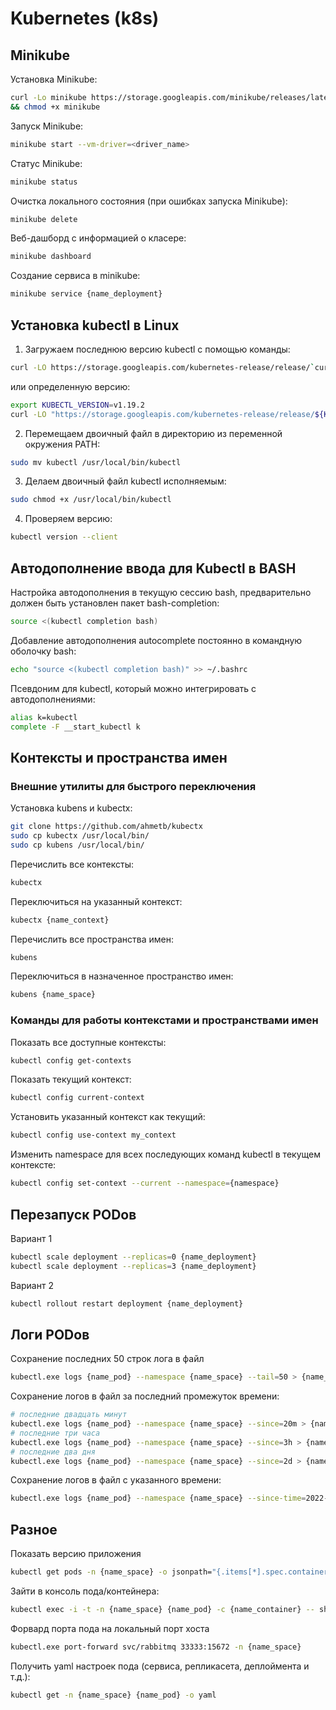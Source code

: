 # Kubernetes (k8s)

## Minikube
Установка Minikube:
```bash
curl -Lo minikube https://storage.googleapis.com/minikube/releases/latest/minikube-linux-amd64 \
&& chmod +x minikube
```
Запуск Minikube:
```bash
minikube start --vm-driver=<driver_name>
```

Статус Minikube:
```bash
minikube status
```

Очистка локального состояния (при ошибках запуска Minikube):
```bash
minikube delete
```

Веб-дашборд с информацией о класере:
```bash
minikube dashboard
```

Создание сервиса в minikube:
```bash
minikube service {name_deployment}
```


## Установка kubectl в Linux
1. Загружаем последнюю версию kubectl с помощью команды:
```bash
curl -LO https://storage.googleapis.com/kubernetes-release/release/`curl -s https://storage.googleapis.com/kubernetes-release/release/stable.txt`/bin/linux/amd64/kubectl
```
или определенную версию:
```bash
export KUBECTL_VERSION=v1.19.2
curl -LO "https://storage.googleapis.com/kubernetes-release/release/${KUBECTL_VERSION}/bin/linux/amd64/kubectl"
```
2. Перемещаем двоичный файл в директорию из переменной окружения PATH:
```bash
sudo mv kubectl /usr/local/bin/kubectl
```

3. Делаем двоичный файл kubectl исполняемым:
```bash
sudo chmod +x /usr/local/bin/kubectl
````

4. Проверяем версию:
```bash
kubectl version --client
```


## Автодополнение ввода для Kubectl в BASH
Настройка автодополнения в текущую сессию bash, предварительно должен быть установлен пакет bash-completion:
```bash
source <(kubectl completion bash) 
```

Добавление автодополнения autocomplete постоянно в командную оболочку bash:
```bash
echo "source <(kubectl completion bash)" >> ~/.bashrc 
```

Псевдоним для kubectl, который можно интегрировать с автодополнениями:
```bash
alias k=kubectl
complete -F __start_kubectl k
```


## Контексты и пространства имен 
### Внешние утилиты для быстрого переключения
Установка kubens и kubectx:
```bash
git clone https://github.com/ahmetb/kubectx
sudo cp kubectx /usr/local/bin/
sudo cp kubens /usr/local/bin/
```

Перечислить все контексты:
```bash
kubectx
```

Переключиться на указанный контекст:
```bash
kubectx {name_context}
```

Перечислить все пространства имен:
```bash
kubens
```

Переключиться в назначенное пространство имен:
```bash
kubens {name_space}
```

### Команды для работы контекстами и пространствами имен
Показать все доступные контексты:
```bash
kubectl config get-contexts
```

Показать текущий контекст:
```bash
kubectl config current-context 
```

Установить указанный контекст как текущий:
```bash
kubectl config use-context my_context
```

Изменить namespace для всех последующих команд kubectl в текущем контексте:
```bash
kubectl config set-context --current --namespace={namespace}
```


## Перезапуск PODов

Вариант 1
```bash
kubectl scale deployment --replicas=0 {name_deployment}
kubectl scale deployment --replicas=3 {name_deployment}
```

Вариант 2
```bash
kubectl rollout restart deployment {name_deployment}
```


## Логи PODов

Сохранение последних 50 строк лога в файл
```bash
kubectl.exe logs {name_pod} --namespace {name_space} --tail=50 > {name_pod}.log
```

Сохранение логов в файл за последний промежуток времени:
```bash
# последние двадцать минут
kubectl.exe logs {name_pod} --namespace {name_space} --since=20m > {name_pod}.log  
# последние три часа
kubectl.exe logs {name_pod} --namespace {name_space} --since=3h > {name_pod}.log  
# последние два дня
kubectl.exe logs {name_pod} --namespace {name_space} --since=2d > {name_pod}.log  
```

Сохранение логов в файл c указанного времени:
```bash
kubectl.exe logs {name_pod} --namespace {name_space} --since-time=2022-05-13T15:00:00Z > {name_pod}.log  
```

## Разное

Показать версию приложения
```bash
kubectl get pods -n {name_space} -o jsonpath="{.items[*].spec.containers[*].image}" | tr -s '[[:space:]]' '\n'
```

Зайти в консоль пода/контейнера:
```bash
kubectl exec -i -t -n {name_space} {name_pod} -c {name_container} -- sh -c "clear;  (bash || ash || sh)"
```

Форвард порта пода на локальный порт хоста
```bash
kubectl.exe port-forward svc/rabbitmq 33333:15672 -n {name_space}
```

Получить yaml настроек пода (сервиса, репликасета, деплоймента и т.д.):
```bash
kubectl get -n {name_space} {name_pod} -o yaml
```













